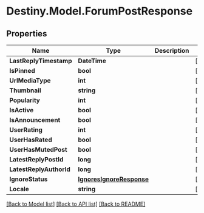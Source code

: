 # Destiny.Model.ForumPostResponse

## Properties

Name | Type | Description | Notes
------------ | ------------- | ------------- | -------------
**LastReplyTimestamp** | **DateTime** |  | [optional] 
**IsPinned** | **bool** |  | [optional] 
**UrlMediaType** | **int** |  | [optional] 
**Thumbnail** | **string** |  | [optional] 
**Popularity** | **int** |  | [optional] 
**IsActive** | **bool** |  | [optional] 
**IsAnnouncement** | **bool** |  | [optional] 
**UserRating** | **int** |  | [optional] 
**UserHasRated** | **bool** |  | [optional] 
**UserHasMutedPost** | **bool** |  | [optional] 
**LatestReplyPostId** | **long** |  | [optional] 
**LatestReplyAuthorId** | **long** |  | [optional] 
**IgnoreStatus** | [**IgnoresIgnoreResponse**](IgnoresIgnoreResponse.md) |  | [optional] 
**Locale** | **string** |  | [optional] 

[[Back to Model list]](../README.md#documentation-for-models) [[Back to API list]](../README.md#documentation-for-api-endpoints) [[Back to README]](../README.md)

